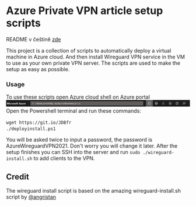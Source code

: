 # Azure Private VPN article setup scripts

README v češtině [zde](README.cs.md)

This project is a collection of scripts to automatically deploy a virtual machine in Azure cloud. And then install Wireguard VPN service in the VM to use as your own private VPN server. The scripts are used to make the setup as easy as possible.

### Usage
To use these scripts open Azure cloud shell on Azure portal
![Azure Portal Cloud shell button location](az-cloudshell.png)
Open the Powershell terminal and run these commands:

`wget https://git.io/JDBfr`\
`./deployinstall.ps1`

You will be asked twice to input a password, the password is AzureWireguardVPN2021. Don't worry you will change it later.
After the setup finishes you can SSH into the server and run `sudo ./wireguard-install.sh` to add clients to the VPN.

## Credit
The wireguard install script is based on the amazing wireguard-install.sh script by [@angristan](https://github.com/angristan/wireguard-install)
